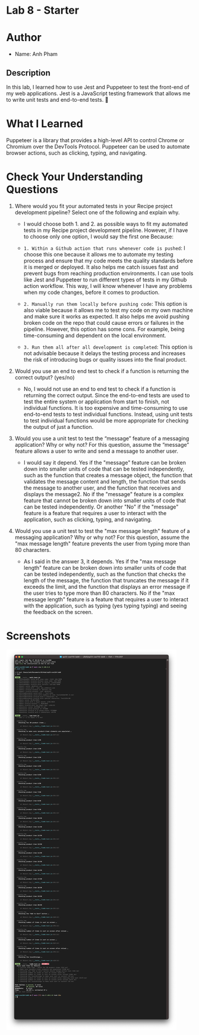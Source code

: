 # Lab 8 - Starter

# Author
- Name: Anh Pham

## Description
In this lab, I learned how to use Jest and Puppeteer to test the front-end of my web applications. Jest is a JavaScript testing framework that allows me to write unit tests and end-to-end tests. 😬

# What I Learned
Puppeteer is a library that provides a high-level API to control Chrome or Chromium over the DevTools Protocol. Puppeteer can be used to automate browser actions, such as clicking, typing, and navigating.

# Check Your Understanding Questions
1. Where would you fit your automated tests in your Recipe project development pipeline? Select one of the following and explain why.
    - I would choose both 1. and 2. as possible ways to fit my automated tests in my Recipe project development pipeline. However, if I have to choose only one option, I would say the first one Because:

    - `1. Within a Github action that runs whenever code is pushed`: I choose this one because it allows me to automate my testing process and ensure that my code meets the quality standards before it is merged or deployed. It also helps me catch issues fast and prevent bugs from reaching production environments. I can use tools like Jest and Puppeteer to run different types of tests in my Github action workflow. This way, I will know whenever I have any problems when my code changes, before it comes to production.

    - `2. Manually run them locally before pushing code`: This option is also viable because it allows me to test my code on my own machine and make sure it works as expected. It also helps me avoid pushing broken code on the repo that could cause errors or failures in the pipeline. However, this option has some cons. For example, being time-consuming and dependent on the local environment.

    - `3. Run them all after all development is completed`: This option is not advisable because it delays the testing process and increases the risk of introducing bugs or quality issues into the final product.

2. Would you use an end to end test to check if a function is returning the correct output? (yes/no)
    - No, I would not use an end to end test to check if a function is returning the correct output. Since the end-to-end tests are used to test the entire system or application from start to finish, not individual functions. It is too expensive and time-consuming to use end-to-end tests to test individual functions. Instead, using unit tests to test individual functions would be more appropriate for checking the output of just a function.

3. Would you use a unit test to test the “message” feature of a messaging application? Why or why not? For this question, assume the “message” feature allows a user to write and send a message to another user.
    - I would say it depend. Yes if the "message" feature can be broken down into smaller units of code that can be tested independently, such as the function that creates a message object, the function that validates the message content and length, the function that sends the message to another user, and the function that receives and displays the message2. No if the "message" feature is a complex feature that cannot be broken down into smaller units of code that can be tested independently. Or another "No" if the "message" feature is a feature that requires a user to interact with the application, such as clicking, typing, and navigating.

4. Would you use a unit test to test the "max message length" feature of a messaging application? Why or why not? For this question, assume the "max message length" feature prevents the user from typing more than 80 characters.
   - As I said in the answer 3, it depends. Yes if the "max message length" feature can be broken down into smaller units of code that can be tested independently, such as the function that checks the length of the message, the function that truncates the message if it exceeds the limit, and the function that displays an error message if the user tries to type more than 80 characters. No if the "max message length" feature is a feature that requires a user to interact with the application, such as typing (yes typing typing) and seeing the feedback on the screen.

# Screenshots
![Screenshot](./assets/screenshots/test.png)